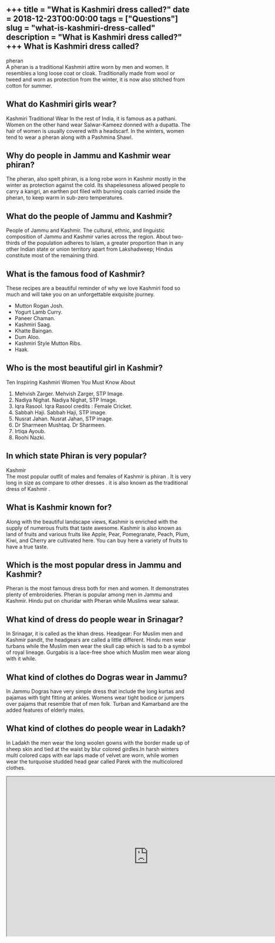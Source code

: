 +++
title = "What is Kashmiri dress called?"
date = 2018-12-23T00:00:00
tags = ["Questions"]
slug = "what-is-kashmiri-dress-called"
description = "What is Kashmiri dress called?"
+++
What is Kashmiri dress called?
------------------------------

pheran  
A pheran is a traditional Kashmiri attire worn by men and women. It resembles a long loose coat or cloak. Traditionally made from wool or tweed and worn as protection from the winter, it is now also stitched from cotton for summer.

What do Kashmiri girls wear?
----------------------------

Kashmiri Traditional Wear In the rest of India, it is famous as a pathani. Women on the other hand wear Salwar-Kameez donned with a dupatta. The hair of women is usually covered with a headscarf. In the winters, women tend to wear a pheran along with a Pashmina Shawl.

Why do people in Jammu and Kashmir wear phiran?
-----------------------------------------------

The pheran, also spelt phiran, is a long robe worn in Kashmir mostly in the winter as protection against the cold. Its shapelessness allowed people to carry a kangri, an earthen pot filed with burning coals carried inside the pheran, to keep warm in sub-zero temperatures.

What do the people of Jammu and Kashmir?
----------------------------------------

People of Jammu and Kashmir. The cultural, ethnic, and linguistic composition of Jammu and Kashmir varies across the region. About two-thirds of the population adheres to Islam, a greater proportion than in any other Indian state or union territory apart from Lakshadweep; Hindus constitute most of the remaining third.

What is the famous food of Kashmir?
-----------------------------------

These recipes are a beautiful reminder of why we love Kashmiri food so much and will take you on an unforgettable exquisite journey.

- Mutton Rogan Josh.
- Yogurt Lamb Curry.
- Paneer Chaman.
- Kashmiri Saag.
- Khatte Baingan.
- Dum Aloo.
- Kashmiri Style Mutton Ribs.
- Haak.

Who is the most beautiful girl in Kashmir?
------------------------------------------

Ten Inspiring Kashmiri Women You Must Know About

1. Mehvish Zarger. Mehvish Zarger, STP Image.
2. Nadiya Nighat. Nadiya Nighat, STP Image.
3. Iqra Rasool. Iqra Rasool credits : Female Cricket.
4. Sabbah Haji. Sabbah Haji, STP image.
5. Nusrat Jahan. Nusrat Jahan, STP image.
6. Dr Sharmeen Mushtaq. Dr Sharmeen.
7. Irtiqa Ayoub.
8. Roohi Nazki.

In which state Phiran is very popular?
--------------------------------------

Kashmir  
The most popular outfit of males and females of Kashmir is phiran . It is very long in size as compare to other dresses . it is also known as the traditional dress of Kashmir .

What is Kashmir known for?
--------------------------

Along with the beautiful landscape views, Kashmir is enriched with the supply of numerous fruits that taste awesome. Kashmir is also known as land of fruits and various fruits like Apple, Pear, Pomegranate, Peach, Plum, Kiwi, and Cherry are cultivated here. You can buy here a variety of fruits to have a true taste.

Which is the most popular dress in Jammu and Kashmir?
-----------------------------------------------------

Pheran is the most famous dress both for men and women. It demonstrates plenty of embroideries. Pheran is popular among men in Jammu and Kashmir. Hindu put on churidar with Pheran while Muslims wear salwar.

What kind of dress do people wear in Srinagar?
----------------------------------------------

In Srinagar, it is called as the khan dress. Headgear: For Muslim men and Kashmir pandit, the headgears are called a little different. Hindu men wear turbans while the Muslim men wear the skull cap which is sad to b a symbol of royal lineage. Gurgabis is a lace-free shoe which Muslim men wear along with it while.

What kind of clothes do Dogras wear in Jammu?
---------------------------------------------

In Jammu Dogras have very simple dress that include the long kurtas and pajamas with tight fitting at ankles. Womens wear tight bodice or jumpers over pajams that resemble that of men folk. Turban and Kamarband are the added features of elderly males.

What kind of clothes do people wear in Ladakh?
----------------------------------------------

In Ladakh the men wear the long woolen gowns with the border made up of sheep skin and tied at the waist by blur colored girdles.In harsh winters multi colored caps with ear laps made of velvet are worn, while women wear the turquoise studded head gear called Parek with the multicolored clothes.

<iframe allow="accelerometer; autoplay; clipboard-write; encrypted-media; gyroscope; picture-in-picture" allowfullscreen="" class="__youtube_prefs__  epyt-is-override  no-lazyload" data-no-lazy="1" data-origheight="433" data-origwidth="770" data-skipgform_ajax_framebjll="" height="433" id="_ytid_30708" loading="lazy" src="https://www.youtube.com/embed/qbHZFlISZnI?enablejsapi=1&autoplay=0&cc_load_policy=0&cc_lang_pref=&iv_load_policy=1&loop=0&modestbranding=0&rel=1&fs=1&playsinline=0&autohide=2&theme=dark&color=red&controls=1&" title="YouTube player" width="770"></iframe>
